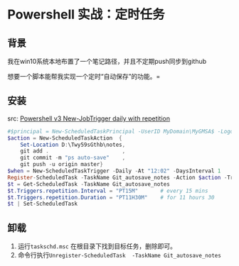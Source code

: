 # Powershell 实战：定时任务

## 背景

我在win10系统本地布置了一个笔记路径，并且不定期push同步到github

想要一个脚本能帮我实现一个定时“自动保存”的功能。=

## 安装

src: [Powershell v3 New-JobTrigger daily with repetition](https://stackoverflow.com/questions/12768769/powershell-v3-new-jobtrigger-daily-with-repetition)

```powershell
#$principal = New-ScheduledTaskPrincipal -UserID MyDomain\MyGMSA$ -LogonType Password -RunLevel Highest
$action = New-ScheduledTaskAction  {
	Set-Location D:\Twy59sGthb\notes,    
	git add .                       ,    
	git commit -m "ps auto-save"    ,    
	git push -u origin master}
$when = New-ScheduledTaskTrigger -Daily -At "12:02" -DaysInterval 1
Register-ScheduledTask -TaskName Git_autosave_notes -Action $action -Trigger $when
$t = Get-ScheduledTask -TaskName Git_autosave_notes
$t.Triggers.repetition.Interval = "PT15M"    	# every 15 mins
$t.Triggers.repetition.Duration = "PT11H30M" 	# for 11 hours 30
$t | Set-ScheduledTask
```

## 卸载

1. 运行`taskschd.msc` 在根目录下找到目标任务，删除即可。
2. 命令行执行`Unregister-ScheduledTask  -TaskName Git_autosave_notes`